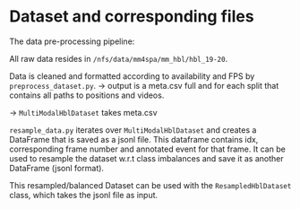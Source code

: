 # Dataset and corresponding files

The data pre-processing pipeline:

All raw data resides in `/nfs/data/mm4spa/mm_hbl/hbl_19-20`.

Data is cleaned and formatted according to availability and FPS by `preprocess_dataset.py`.
    -> output is a meta.csv full and for each split that contains all paths to positions and videos.

-> `MultiModalHblDataset` takes meta.csv

`resample_data.py` iterates over `MultiModalHblDataset` and creates a DataFrame that is saved as a jsonl file.
This dataframe contains idx, corresponding frame number and annotated event for that frame.
It can be used to resample the dataset w.r.t class imbalances and save it as another DataFrame (jsonl format).

This resampled/balanced Dataset can be used with the `ResampledHblDataset` class, which takes the jsonl file as input.
